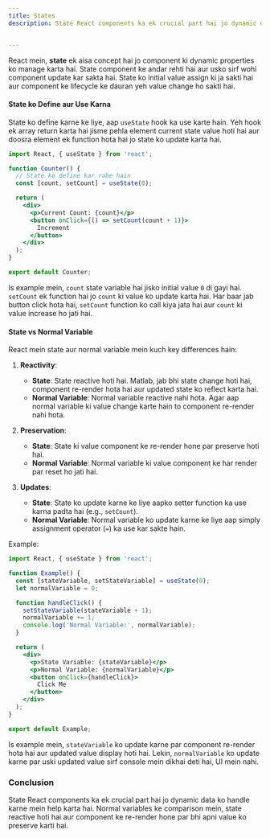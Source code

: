 ```yaml
---
title: States
description: State React components ka ek crucial part hai jo dynamic data ko handle karne mein help karta hai. Normal variables ke comparison mein, state reactive hoti hai aur component ke re-render hone par bhi apni value ko preserve karti hai.


---
```

React mein, **state** ek aisa concept hai jo component ki dynamic properties ko manage karta hai. State component ke andar rehti hai aur usko sirf wohi component update kar sakta hai. State ko initial value assign ki ja sakti hai aur component ke lifecycle ke dauran yeh value change ho sakti hai.

#### State ko Define aur Use Karna

State ko define karne ke liye, aap `useState` hook ka use karte hain. Yeh hook ek array return karta hai jisme pehla element current state value hoti hai aur doosra element ek function hota hai jo state ko update karta hai.

```jsx
import React, { useState } from 'react';

function Counter() {
  // State ko define kar rahe hain
  const [count, setCount] = useState(0);

  return (
    <div>
      <p>Current Count: {count}</p>
      <button onClick={() => setCount(count + 1)}>
        Increment
      </button>
    </div>
  );
}

export default Counter;
```

Is example mein, `count` state variable hai jisko initial value `0` di gayi hai. `setCount` ek function hai jo `count` ki value ko update karta hai. Har baar jab button click hota hai, `setCount` function ko call kiya jata hai aur `count` ki value increase ho jati hai.

#### State vs Normal Variable

React mein state aur normal variable mein kuch key differences hain:

1. **Reactivity**:
    - **State**: State reactive hoti hai. Matlab, jab bhi state change hoti hai, component re-render hota hai aur updated state ko reflect karta hai.
    - **Normal Variable**: Normal variable reactive nahi hota. Agar aap normal variable ki value change karte hain to component re-render nahi hota.

2. **Preservation**:
    - **State**: State ki value component ke re-render hone par preserve hoti hai.
    - **Normal Variable**: Normal variable ki value component ke har render par reset ho jati hai.

3. **Updates**:
    - **State**: State ko update karne ke liye aapko setter function ka use karna padta hai (e.g., `setCount`).
    - **Normal Variable**: Normal variable ko update karne ke liye aap simply assignment operator (`=`) ka use kar sakte hain.

Example:

```jsx
import React, { useState } from 'react';

function Example() {
  const [stateVariable, setStateVariable] = useState(0);
  let normalVariable = 0;

  function handleClick() {
    setStateVariable(stateVariable + 1);
    normalVariable += 1;
    console.log('Normal Variable:', normalVariable);
  }

  return (
    <div>
      <p>State Variable: {stateVariable}</p>
      <p>Normal Variable: {normalVariable}</p>
      <button onClick={handleClick}>
        Click Me
      </button>
    </div>
  );
}

export default Example;
```

Is example mein, `stateVariable` ko update karne par component re-render hota hai aur updated value display hoti hai. Lekin, `normalVariable` ko update karne par uski updated value sirf console mein dikhai deti hai, UI mein nahi.

### Conclusion

State React components ka ek crucial part hai jo dynamic data ko handle karne mein help karta hai. Normal variables ke comparison mein, state reactive hoti hai aur component ke re-render hone par bhi apni value ko preserve karti hai.